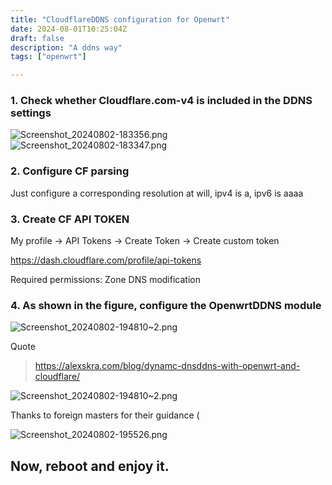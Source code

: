```yaml
---
title: "CloudflareDDNS configuration for Openwrt"
date: 2024-08-01T10:25:04Z
draft: false
description: "A ddns way"
tags: ["openwrt"]

---
```

### 1. Check whether Cloudflare.com-v4 is included in the DDNS settings

![Screenshot_20240802-183356.png](https://oxs.dahi.icu/pic/Screenshot_20240802-183356.png)
![Screenshot_20240802-183347.png](https://oxs.dahi.icu/pic/Screenshot_20240802-183347.png)


### 2. Configure CF parsing

Just configure a corresponding resolution at will, ipv4 is a, ipv6 is aaaa


### 3. Create CF API TOKEN
My profile -> API Tokens -> Create Token -> Create custom token

https://dash.cloudflare.com/profile/api-tokens

Required permissions: Zone DNS modification

### 4. As shown in the figure, configure the OpenwrtDDNS module
![Screenshot_20240802-194810~2.png](https://oxs.dahi.icu/pic/Screenshot_20240802-194810~2.png)

Quote
> https://alexskra.com/blog/dynamc-dnsddns-with-openwrt-and-cloudflare/

![Screenshot_20240802-194810~2.png](https://oxs.dahi.icu/pic/Screenshot_20240802-194810~2.png)

Thanks to foreign masters for their guidance (

![Screenshot_20240802-195526.png](https://oxs.dahi.icu/pic/Screenshot_20240802-195526.png)

## Now, reboot and enjoy it.